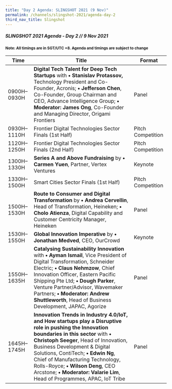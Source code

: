```yaml
---
title: "Day 2 Agenda: SLINGSHOT 2021 (9 Nov)"
permalink: /channels/slingshot-2021/agenda-day-2
third_nav_title: Slingshot
---
```

##### SLINGSHOT 2021 Agenda - Day 2 // 9 Nov 2021

<sub>**Note: All timings are in SGT/UTC +8. Agenda and timings are subject to change**</sub>

| Time | Title | Format |
| -------- | -------- | -------- |
| 0900H–0930H     | **Digital Tech Talent for Deep Tech Startups** with **• Stanislav Protassov,** Technology President and Co-Founder, Acronis; **• Jefferson Chen**, Co-Founder, Group Chairman and CEO, Advance Intelligence Group; **• Moderator: James Ong**, Co-Founder and Managing Director, Origami Frontiers    | Panel     |
| 0930H–1110H     | Frontier Digital Technologies Sector Finals (1st Half)     | Pitch Competition     |
| 1120H–1250H     | Frontier Digital Technologies Sector Finals (2nd Half)     | Pitch Competition     |
| 1300H–1330H    | **Series A and Above Fundraising** by **• Carmen Yuen**, Partner, Vertex Ventures       | Keynote     |
| 1330H–1500H     | Smart Cities Sector Finals (1st Half)     | Pitch Competition     |
| 1500H–1530H     | **Route to Consumer and Digital Transformation** by **• Andrea Cervellin**, Head of Transformation, Heineken; **• Cholo Atienza**, Digital Capability and Customer Centricity Manager, Heineken     | Panel     |
| 1530H–1550H     | **Global Innovation Imperative** by **• Jonathan Medved**, CEO, OurCrowd      | Keynote     |
| 1550H–1635H     | **Catalysing Sustainability Innovation** with **• Ayman Ismail**, Vice President of Digital Transformation, Schneider Electric; **• Claus Nehmzow**, Chief Innovation Officer, Eastern Pacific Shipping Pte Ltd; **• Dough Parker**, Venture Partner/Advisor, Wavemaker Partners; **• Moderator: Andrew Shuttleworth**, Head of Business Development, JAPAC, Agorize      | Panel     |
| 1645H–1745H     | **Innovation Trends in Industry 4.0/IoT, and How startups play a Disruptive role in pushing the Innovation boundaries in this sector** with **• Christoph Seeger**, Head of Innovation, Business Development & Digital Solutions, ContiTech; **• Edwin Ng**, Chief of Manufacturing Technology, Rolls-Royce; **• Wilson Deng**, CEO Arcstone; **• Moderator: Valarie Lim**, Head of Programmes, APAC, IoT Tribe      | Panel     |